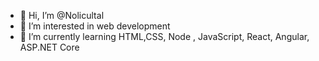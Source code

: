 - 👋 Hi, I’m @Nolicultal
- 👀 I’m interested in web development
- 🌱 I’m currently learning HTML,CSS, Node , JavaScript, React, Angular, ASP.NET Core


<!---
Nolicultal/Nolicultal is a ✨ special ✨ repository because its `README.md` (this file) appears on your GitHub profile.
You can click the Preview link to take a look at your changes.
--->

